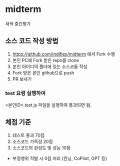 # midterm
새싹 중간평가

## 소스 코드 작성 방법
1. https://github.com/indiflex/midterm 에서 Fork 수행
1. 본인 PC에 Fork 받은 repo를 clone
1. 본인 아이디의 폴더에 있는 소스코들 작성
1. Fork 받은 본인 github으로 push
1. PR 보내기

### test 요령 실행하여 
<본인ID>.test.js 파일을 실행하여 통과되면 됨.

## 체점 기준
1. 테스트 통과 70점
2. 소스코드 가독성 20점
3. 소스코드의 완성도 및 성능 10점

* 부정행위 적발 시 0점 처리 (컨닝, CoPilot, GPT 등)
